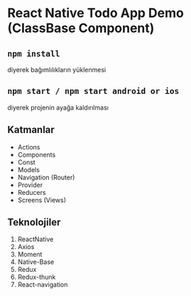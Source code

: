 # React Native Todo App Demo (ClassBase Component)

## `npm install`
diyerek bağımlılıkların yüklenmesi

## `npm start / npm start android or ios`
diyerek projenin ayağa kaldırılması

## Katmanlar
- Actions 
- Components 
- Const     
- Models 
- Navigation (Router)  
- Provider   
- Reducers 
- Screens (Views)

## Teknolojiler

1. ReactNative
2. Axios
3. Moment
4. Native-Base
5. Redux
6. Redux-thunk
7. React-navigation
